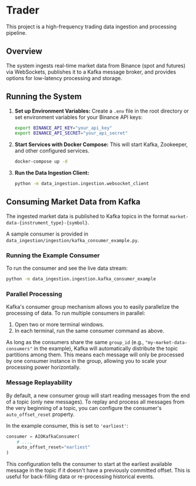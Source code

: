 # Trader

This project is a high-frequency trading data ingestion and processing pipeline.

## Overview

The system ingests real-time market data from Binance (spot and futures) via WebSockets, publishes it to a Kafka message broker, and provides options for low-latency processing and storage.

## Running the System

1.  **Set up Environment Variables:**
    Create a `.env` file in the root directory or set environment variables for your Binance API keys:
    ```bash
    export BINANCE_API_KEY="your_api_key"
    export BINANCE_API_SECRET="your_api_secret"
    ```

2.  **Start Services with Docker Compose:**
    This will start Kafka, Zookeeper, and other configured services.
    ```bash
    docker-compose up -d
    ```

3.  **Run the Data Ingestion Client:**
    ```bash
    python -m data_ingestion.ingestion.websocket_client
    ```

## Consuming Market Data from Kafka

The ingested market data is published to Kafka topics in the format `market-data-{instrument_type}-{symbol}`.

A sample consumer is provided in `data_ingestion/ingestion/kafka_consumer_example.py`.

### Running the Example Consumer

To run the consumer and see the live data stream:
```bash
python -m data_ingestion.ingestion.kafka_consumer_example
```

### Parallel Processing

Kafka's consumer group mechanism allows you to easily parallelize the processing of data. To run multiple consumers in parallel:

1.  Open two or more terminal windows.
2.  In each terminal, run the same consumer command as above.

As long as the consumers share the same `group_id` (e.g., `"my-market-data-consumers"` in the example), Kafka will automatically distribute the topic partitions among them. This means each message will only be processed by one consumer instance in the group, allowing you to scale your processing power horizontally.

### Message Replayability

By default, a new consumer group will start reading messages from the end of a topic (only new messages). To replay and process all messages from the very beginning of a topic, you can configure the consumer's `auto_offset_reset` property.

In the example consumer, this is set to `'earliest'`:
```python
consumer = AIOKafkaConsumer(
    # ...,
    auto_offset_reset="earliest"
)
```
This configuration tells the consumer to start at the earliest available message in the topic if it doesn't have a previously committed offset. This is useful for back-filling data or re-processing historical events.
